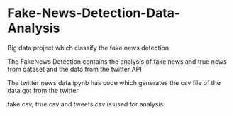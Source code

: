 # Fake-News-Detection-Data-Analysis
Big data project which classify the fake news detection

The FakeNews Detection contains the analysis of fake news and true news from dataset and the data from the twitter API 

The twitter news data.ipynb has code which generates the csv file of the data got from the twitter

fake.csv, true.csv and tweets.csv is used for analysis
